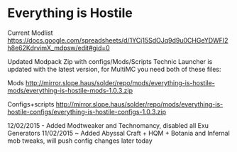 # Everything is Hostile

Current Modlist
https://docs.google.com/spreadsheets/d/1YCj15SdOJq9d9u0CHGeYDWFI2h8e62KdrvimX_mdpsw/edit#gid=0

Updated Modpack Zip with configs/Mods/Scripts Technic Launcher is updated with the latest version, for MultiMC you need both of these files:

Mods
http://mirror.slope.haus/solder/repo/mods/everything-is-hostile-mods/everything-is-hostile-mods-1.0.3.zip

Configs+scripts
http://mirror.slope.haus/solder/repo/mods/everything-is-hostile-configs/everything-is-hostile-configs-1.0.3.zip

12/02/2015 - Added Modtweaker and Technomancy, disabled all Exu Generators
11/02/2015 ~ Added Abyssal Craft + HQM + Botania and Infernal mob tweaks, will push config changes later today
